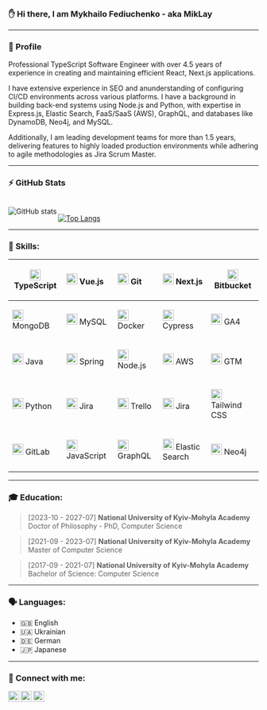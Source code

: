 ### ✋ Hi there, I am Mykhailo Fediuchenko - aka MikLay
---
### 🤵 Profile
Professional TypeScript Software Engineer with over 4.5 years of experience in creating and
maintaining efficient React, Next.js applications. 

I have extensive experience in SEO and anunderstanding of configuring CI/CD environments across various platforms. I have a background in
building back-end systems using Node.js and Python, with expertise in Express.js, Elastic Search,
FaaS/SaaS (AWS), GraphQL, and databases like DynamoDB, Neo4j, and MySQL. 

Additionally, I am leading development teams for more than 1.5 years, delivering features to highly loaded
production environments while adhering to agile methodologies as Jira Scrum Master.

---
### :zap: GitHub Stats
</br>
  <img align="left" alt="GitHub stats" src="https://github-readme-stats.vercel.app/api?username=MikLay&show_icons=true&hide_border=true&theme=radical" />
  
[![Top Langs](https://github-readme-stats.vercel.app/api/top-langs/?username=MikLay&layout=compact&theme=radical&hide_border=true)](https://github.com/MikLay)

---

### 🥇 Skills:
| <p style="float: left;"><img src="https://cdn.jsdelivr.net/npm/simple-icons@v3/icons/typescript.svg" width="22px"/> TypeScript</p> | <p style="float: left;"><img src="https://cdn.jsdelivr.net/npm/simple-icons@v3/icons/vue-dot-js.svg" width="22px"/> Vue.js</p> | <p style="float: left;"><img src="https://cdn.jsdelivr.net/npm/simple-icons@v3/icons/git.svg" width="22px"/> Git</p> | <p style="float: left;"><img src="https://cdn.jsdelivr.net/npm/simple-icons@v3/icons/next-dot-js.svg" width="22px"/> Next.js</p> | <p style="float: left;"><img src="https://cdn.jsdelivr.net/npm/simple-icons@v3/icons/bitbucket.svg" width="22px"/> Bitbucket</p> |
| --- | --- | --- | --- | --- |
| <p style="float: left;"><img src="https://cdn.jsdelivr.net/npm/simple-icons@v3/icons/mongodb.svg" width="22px"/> MongoDB</p> | <p style="float: left;"><img src="https://cdn.jsdelivr.net/npm/simple-icons@v3/icons/mysql.svg" width="22px"/> MySQL</p> | <p style="float: left;"><img src="https://cdn.jsdelivr.net/npm/simple-icons@v3/icons/docker.svg" width="22px"/> Docker</p> | <p style="float: left;"><img src="https://cdn.jsdelivr.net/npm/simple-icons@v3/icons/cypress.svg" width="22px"/> Cypress</p> | <p style="float: left;"><img src="https://cdn.jsdelivr.net/npm/simple-icons@v3/icons/googleanalytics.svg" width="22px"/> GA4</p> |
| <p style="float: left;"><img src="https://cdn.jsdelivr.net/npm/simple-icons@v3/icons/java.svg" width="22px"/> Java</p> | <p style="float: left;"><img src="https://cdn.jsdelivr.net/npm/simple-icons@v3/icons/spring.svg" width="22px"/> Spring</p> | <p style="float: left;"><img src="https://cdn.jsdelivr.net/npm/simple-icons@v3/icons/node-dot-js.svg" width="22px"/> Node.js</p> | <p style="float: left;"><img src="https://cdn.jsdelivr.net/npm/simple-icons@v3/icons/amazonaws.svg" width="22px"/> AWS</p> | <p style="float: left;"><img src="https://cdn.jsdelivr.net/npm/simple-icons@v3/icons/googletagmanager.svg" width="22px"/> GTM</p> |
 | <p style="float: left;"><img src="https://cdn.jsdelivr.net/npm/simple-icons@v3/icons/python.svg" width="22px"/> Python</p> | <p style="float: left;"><img src="https://cdn.jsdelivr.net/npm/simple-icons@v3/icons/jira.svg" width="22px"/> Jira</p> | <p style="float: left;"><img src="https://cdn.jsdelivr.net/npm/simple-icons@v3/icons/trello.svg" width="22px"/> Trello</p> | <p style="float: left;"><img src="https://cdn.jsdelivr.net/npm/simple-icons@v3/icons/jira.svg" width="22px"/> Jira</p> | <p style="float: left;"><img src="https://cdn.jsdelivr.net/npm/simple-icons@v3/icons/tailwindcss.svg" width="22px"/> Tailwind CSS</p> |
| <p style="float: left;"><img src="https://cdn.jsdelivr.net/npm/simple-icons@v3/icons/gitlab.svg" width="22px"/> GitLab</p> | <p style="float: left;"><img src="https://cdn.jsdelivr.net/npm/simple-icons@v3/icons/javascript.svg" width="22px"/> JavaScript</p> | <p style="float: left;"><img src="https://cdn.jsdelivr.net/npm/simple-icons@v3/icons/graphql.svg" width="22px"/> GraphQL</p> | <p style="float: left;"><img src="https://cdn.jsdelivr.net/npm/simple-icons@v3/icons/elastic.svg" width="22px"/> Elastic Search</p> |  <p style="float: left;"><img src="https://cdn.jsdelivr.net/npm/simple-icons@v3/icons/neo4j.svg" width="22px"/> Neo4j</p> |

---

### 🎓 Education:

> [2023-10 - 2027-07] **National University of Kyiv-Mohyla Academy** Doctor of Philosophy - PhD, Computer Science

> [2021-09 - 2023-07] **National University of Kyiv-Mohyla Academy** Master of Computer Science

> [2017-09 - 2021-07] **National University of Kyiv-Mohyla Academy** Bachelor of Science: Computer Science

---

### 🗣️ Languages:
- 🇬🇧 English
- 🇺🇦 Ukrainian
- 🇩🇪 German
- 🇯🇵 Japanese

---
### 🤝 Connect with me:
[<img align="left" alt="_miklay | Instagram" width="22px" src="https://cdn.jsdelivr.net/npm/simple-icons@v3/icons/instagram.svg" />][instagram]
[<img align="left" alt="miklay999 | LinkedIn" width="22px" src="https://cdn.jsdelivr.net/npm/simple-icons@v3/icons/linkedin.svg" />][linkedin]
[<img align="left" alt="miklay | Telegram" width="22px" src="https://cdn.jsdelivr.net/npm/simple-icons@v3/icons/telegram.svg" />][telegram]
<br />


[instagram]: https://instagram.com/_miklay
[linkedin]: https://linkedin.com/in/michael-fediuchenko-039837213
[telegram]: https://t.me/MikLay

